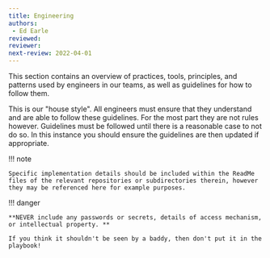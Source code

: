 ```yaml
---
title: Engineering
authors: 
 - Ed Earle
reviewed: 
reviewer:
next-review: 2022-04-01
---
```


This section contains an overview of practices, tools, principles, and patterns used by engineers in our teams, as well as guidelines for how to follow them. 

This is our "house style". All engineers must ensure that they understand and are able to follow these guidelines. For the most part they are not rules however. Guidelines must be followed until there is a reasonable case to not do so. In this instance you should ensure the guidelines are then updated if appropriate.

!!! note

    Specific implementation details should be included within the ReadMe files of the relevant repositories or subdirectories therein, however they may be referenced here for example purposes.

!!! danger
    
    **NEVER include any passwords or secrets, details of access mechanism, or intellectual property. **

    If you think it shouldn't be seen by a baddy, then don't put it in the playbook!
    


